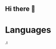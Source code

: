 ## Hi there 👋

# Languages
<p >
  <img src="https://github.com/user-attachments/assets/4a1a0529-40a5-4e21-a70f-1806c61629ca" alt="Java Logo" width="12">
</p>

